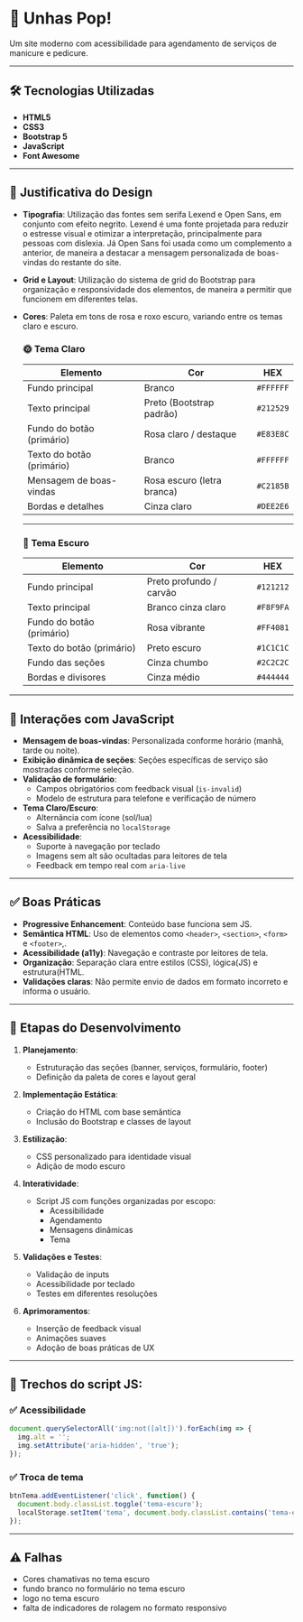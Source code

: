 # 💅 Unhas Pop!

Um site moderno com acessibilidade para agendamento de serviços de manicure e pedicure.

---

## 🛠️ Tecnologias Utilizadas

- **HTML5**
- **CSS3**
- **Bootstrap 5**
- **JavaScript**
- **Font Awesome**

---

## 🎨 Justificativa do Design

- **Tipografia**: Utilização das fontes sem serifa Lexend e Open Sans, em conjunto com efeito negrito. Lexend é uma fonte projetada para reduzir o estresse visual e otimizar a interpretação, principalmente para pessoas com dislexia. Já Open Sans foi usada como um complemento a anterior, de maneira a destacar a mensagem personalizada de boas-vindas do restante do site.
- **Grid e Layout**: Utilização do sistema de grid do Bootstrap para organização e responsividade dos elementos, de maneira a permitir que funcionem em diferentes telas.
- **Cores**: Paleta em tons de rosa e roxo escuro, variando entre os temas claro e escuro.
  
     ### 🌞 Tema Claro

    | Elemento                       | Cor                                 | HEX       |
    |-------------------------------|--------------------------------------|-----------|
    | Fundo principal               | Branco                               | `#FFFFFF` |
    | Texto principal               | Preto (Bootstrap padrão)             | `#212529` |
    | Fundo do botão (primário)    | Rosa claro / destaque                | `#E83E8C` |
    | Texto do botão (primário)    | Branco                               | `#FFFFFF` |
    | Mensagem de boas-vindas      | Rosa escuro (letra branca)           | `#C2185B` |
    | Bordas e detalhes             | Cinza claro                          | `#DEE2E6` |
    
    ---

    ### 🌙 Tema Escuro

    | Elemento                       | Cor                                 | HEX       |
    |-------------------------------|--------------------------------------|-----------|
    | Fundo principal               | Preto profundo / carvão              | `#121212` |
    | Texto principal               | Branco cinza claro                   | `#F8F9FA` |
    | Fundo do botão (primário)    | Rosa vibrante                        | `#FF4081` |
    | Texto do botão (primário)    | Preto escuro                         | `#1C1C1C` |
    | Fundo das seções             | Cinza chumbo                         | `#2C2C2C` |
    | Bordas e divisores           | Cinza médio                          | `#444444` |

---


## 🧠 Interações com JavaScript

- **Mensagem de boas-vindas**: Personalizada conforme horário (manhã, tarde ou noite).
- **Exibição dinâmica de seções**: Seções específicas de serviço são mostradas conforme seleção.
- **Validação de formulário**: 
  - Campos obrigatórios com feedback visual (`is-invalid`)
  - Modelo de estrutura para telefone e verificação de número
- **Tema Claro/Escuro**:
  - Alternância com ícone (sol/lua)
  - Salva a preferência no `localStorage`
- **Acessibilidade**:
  - Suporte à navegação por teclado
  - Imagens sem alt são ocultadas para leitores de tela
  - Feedback em tempo real com `aria-live`

---

## ✅ Boas Práticas

- **Progressive Enhancement**: Conteúdo base funciona sem JS.
- **Semântica HTML**: Uso de elementos como  `<header>`, `<section>`,  `<form>` e  `<footer>`,.
- **Acessibilidade (a11y)**: Navegação e contraste por leitores de tela.
- **Organização**: Separação clara entre estilos (CSS), lógica(JS) e estrutura(HTML.
- **Validações claras**: Não permite envio de dados em formato incorreto e informa o usuário.

---

## 📌 Etapas do Desenvolvimento

1. **Planejamento**:
   - Estruturação das seções (banner, serviços, formulário, footer)
   - Definição da paleta de cores e layout geral

2. **Implementação Estática**:
   - Criação do HTML com base semântica
   - Inclusão do Bootstrap e classes de layout

3. **Estilização**:
   - CSS personalizado para identidade visual
   - Adição de modo escuro

4. **Interatividade**:
   - Script JS com funções organizadas por escopo:
     - Acessibilidade
     - Agendamento
     - Mensagens dinâmicas
     - Tema

5. **Validações e Testes**:
   - Validação de inputs
   - Acessibilidade por teclado
   - Testes em diferentes resoluções

6. **Aprimoramentos**:
   - Inserção de feedback visual
   - Animações suaves
   - Adoção de boas práticas de UX

---

## 📄 Trechos do script JS:

### ✅ Acessibilidade
```js
document.querySelectorAll('img:not([alt])').forEach(img => {
  img.alt = '';
  img.setAttribute('aria-hidden', 'true');
});
```

### ✅ Troca de tema
```js
btnTema.addEventListener('click', function() {
  document.body.classList.toggle('tema-escuro');
  localStorage.setItem('tema', document.body.classList.contains('tema-escuro') ? 'escuro' : 'claro');
});

```
---

## ⚠️ Falhas

- Cores chamativas no tema escuro
- fundo branco no formulário no tema escuro
- logo no tema escuro
- falta de indicadores de rolagem no formato responsivo
